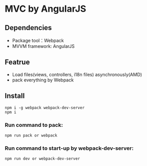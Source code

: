 
# MVC by AngularJS
## Dependencies
- Package tool：Webpack
- MVVM framework: AngularJS

## Featrue
- Load files(views, controllers, i18n files) asynchronously(AMD)
- pack everything by Webpack

## Install
    npm i -g webpack webpack-dev-server
    npm i

### Run command to pack:
    npm run pack or webpack

### Run command to start-up by webpack-dev-server:
    npm run dev or webpack-dev-server

